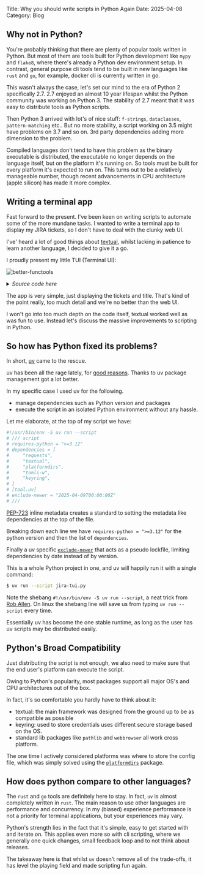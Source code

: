Title: Why you should write scripts in Python Again
Date: 2025-04-08
Category: Blog

## Why not in Python?
You're probably thinking that there are plenty of popular tools written in Python. But most of them are tools built for Python development like `mypy` and `flake8`, where there's already a Python dev environment setup. In contrast, general purpose cli tools tend to be built in new languages like `rust` and `go`, for example, docker cli is currently written in go.

This wasn't always the case, let's set our mind to the era of Python 2 specifically 2.7. 2.7 enjoyed an almost 10 year lifespan whilst the Python community was working on Python 3. The stability of 2.7 meant that it was easy to distribute tools as Python scripts. 

Then Python 3 arrived with lot's of nice stuff: `f-strings`, `dataclasses`, `pattern-matching` etc.. But no more stability, a script working on 3.5 might have problems on 3.7 and so on. 3rd party dependencies adding more dimension to the problem. 

Compiled languages don't tend to have this problem as the binary executable is distributed, the executable no longer depends on the language itself, but on the platform it's running on. So tools must be built for every platform it's expected to run on. This turns out to be a relatively manageable number, though recent advancements in CPU architecture (apple silicon) has made it more complex.

## Writing a terminal app
Fast forward to the present. I've been keen on writing scripts to automate some of the more mundane tasks. I wanted to write a terminal app to display my JIRA tickets, so I don't have to deal with the clunky web UI. 

I've' heard a lot of good things about [textual](https://github.com/Textualize/textual), whilst lacking in patience to learn another language, I decided to give it a go.

I proudly present my little TUI (Terminal UI):

![better-functools]({static}/images/jira-list.png)

<style type="text/css">
  .gist-file
  .gist-data {max-height: 500px;}
</style>

<details>

  <summary><i>Source code here</i></summary>
  <script src="https://gist.github.com/Jamie-Chang/644db95fc536506d301920f3c9f46da8.js"></script>
</details>

The app is very simple, just displaying the tickets and title. That's kind of the point really, too much detail and we're no better than the web UI.

I won't go into too much depth on the code itself, textual worked well as was fun to use. Instead let's discuss the massive improvements to scripting in Python.

## So how has Python fixed its problems?
In short, [uv](https://github.com/astral-sh/uv) came to the rescue. 

uv has been all the rage lately, for [good reasons](https://www.youtube.com/watch?v=8UuW8o4bHbw). Thanks to uv package management got a lot better.

In my specific case I used uv for the following.

- manage dependencies such as Python version and packages
- execute the script in an isolated Python environment without any hassle.

Let me elaborate, at the top of my script we have:

```python
#!/usr/bin/env -S uv run --script
# /// script
# requires-python = ">=3.12"
# dependencies = [
#     "requests",
#     "textual",
#     "platformdirs",
#     "tomli-w",
#     "keyring",
# ]
# [tool.uv]
# exclude-newer = "2025-04-09T00:00:00Z"
# ///
```

[PEP-723](https://peps.python.org/pep-0723/) inline metadata creates a standard to setting the metadata like dependencies at the top of the file.

Breaking down each line we have `requires-python = ">=3.12"` for the python version and then the list of  `dependencies`.

Finally a uv specific [`exclude-newer`](https://docs.astral.sh/uv/reference/settings/#exclude-newer) that acts as a pseudo lockfile, limiting dependencies by date instead of by version.

This is a whole Python project in one, and uv will happily run it with a single command:

```bash
$ uv run --script jira-tui.py
```

Note the shebang `#!/usr/bin/env -S uv run --script`, a neat trick from [Rob Allen](https://akrabat.com/using-uv-as-your-shebang-line/). On linux the shebang line will save us from typing `uv run --script` every time.

Essentially uv has become the one stable runtime, as long as the user has uv scripts may be distributed easily.

## Python's Broad Compatibility
Just distributing the script is not enough, we also need to make sure that the end user's platform can execute the script.

Owing to Python's popularity, most packages support all major OS's and CPU architectures out of the box.

In fact, it's so comfortable you hardly have to think about it:

- textual: the main framework was designed from the ground up to be as compatible as possible
- keyring: used to store credentials uses different secure storage based on the OS.
- standard lib packages like `pathlib` and `webbrowser` all work cross platform.

The one time I actively considered platforms was where to store the config file, which was simply solved using the [`platformdirs`](https://pypi.org/project/platformdirs/) package.

## How does python compare to other languages?
The `rust` and `go` tools are definitely here to stay. In fact, `uv` is almost completely written in `rust`. The main reason to use other languages are performance and concurrency. In my (biased) experience performance is not a priority for terminal applications, but your experiences may vary.

Python's strength lies in the fact that it's simple, easy to get started with and iterate on. This applies even more so with cli scripting, where we generally one quick changes, small feedback loop and to not think about releases. 

The takeaway here is that whilst `uv` doesn't remove all of the trade-offs, it has level the playing field and made scripting fun again.
